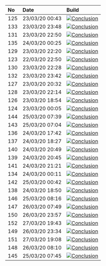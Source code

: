 | No  | Date           | Build                                                                                                                                                                   |
| :-- | :------------- | :---------------------------------------------------------------------------------------------------------------------------------------------------------------------- |
| 125 | 23/03/20 00:43 | [![Conclusion](https://img.shields.io/badge/build-pass-brightgreen)](https://github.com/e2e-boilerplate/protractor-es-modules-esm-jasmine-expect/actions/runs/61169053) |
| 133 | 23/03/20 23:48 | [![Conclusion](https://img.shields.io/badge/build-pass-brightgreen)](https://github.com/e2e-boilerplate/protractor-es-modules-esm-jasmine-expect/actions/runs/61934956) |
| 131 | 23/03/20 22:50 | [![Conclusion](https://img.shields.io/badge/build-pass-brightgreen)](https://github.com/e2e-boilerplate/protractor-es-modules-esm-jasmine-expect/actions/runs/61911164) |
| 135 | 24/03/20 00:25 | [![Conclusion](https://img.shields.io/badge/build-pass-brightgreen)](https://github.com/e2e-boilerplate/protractor-es-modules-esm-jasmine-expect/actions/runs/61951873) |
| 129 | 23/03/20 22:20 | [![Conclusion](https://img.shields.io/badge/build-pass-brightgreen)](https://github.com/e2e-boilerplate/protractor-es-modules-esm-jasmine-expect/actions/runs/61902762) |
| 123 | 22/03/20 22:50 | [![Conclusion](https://img.shields.io/badge/build-pass-brightgreen)](https://github.com/e2e-boilerplate/protractor-es-modules-esm-jasmine-expect/actions/runs/61122154) |
| 130 | 23/03/20 22:28 | [![Conclusion](https://img.shields.io/badge/build-pass-brightgreen)](https://github.com/e2e-boilerplate/protractor-es-modules-esm-jasmine-expect/actions/runs/61904758) |
| 132 | 23/03/20 23:42 | [![Conclusion](https://img.shields.io/badge/build-pass-brightgreen)](https://github.com/e2e-boilerplate/protractor-es-modules-esm-jasmine-expect/actions/runs/61932721) |
| 127 | 23/03/20 20:32 | [![Conclusion](https://img.shields.io/badge/build-pass-brightgreen)](https://github.com/e2e-boilerplate/protractor-es-modules-esm-jasmine-expect/actions/runs/61856253) |
| 128 | 23/03/20 22:14 | [![Conclusion](https://img.shields.io/badge/build-pass-brightgreen)](https://github.com/e2e-boilerplate/protractor-es-modules-esm-jasmine-expect/actions/runs/61899696) |
| 126 | 23/03/20 18:54 | [![Conclusion](https://img.shields.io/badge/build-pass-brightgreen)](https://github.com/e2e-boilerplate/protractor-es-modules-esm-jasmine-expect/actions/runs/61800435) |
| 124 | 23/03/20 00:05 | [![Conclusion](https://img.shields.io/badge/build-pass-brightgreen)](https://github.com/e2e-boilerplate/protractor-es-modules-esm-jasmine-expect/actions/runs/61150980) |
| 144 | 25/03/20 07:39 | [![Conclusion](https://img.shields.io/badge/build-pass-brightgreen)](https://github.com/e2e-boilerplate/protractor-es-modules-esm-jasmine-expect/actions/runs/62951423) |
| 143 | 25/03/20 07:04 | [![Conclusion](https://img.shields.io/badge/build-pass-brightgreen)](https://github.com/e2e-boilerplate/protractor-es-modules-esm-jasmine-expect/actions/runs/62929030) |
| 136 | 24/03/20 17:42 | [![Conclusion](https://img.shields.io/badge/build-pass-brightgreen)](https://github.com/e2e-boilerplate/protractor-es-modules-esm-jasmine-expect/actions/runs/62548429) |
| 137 | 24/03/20 18:27 | [![Conclusion](https://img.shields.io/badge/build-pass-brightgreen)](https://github.com/e2e-boilerplate/protractor-es-modules-esm-jasmine-expect/actions/runs/62573070) |
| 140 | 24/03/20 20:49 | [![Conclusion](https://img.shields.io/badge/build-pass-brightgreen)](https://github.com/e2e-boilerplate/protractor-es-modules-esm-jasmine-expect/actions/runs/62642179) |
| 139 | 24/03/20 20:45 | [![Conclusion](https://img.shields.io/badge/build-pass-brightgreen)](https://github.com/e2e-boilerplate/protractor-es-modules-esm-jasmine-expect/actions/runs/62641484) |
| 141 | 24/03/20 21:21 | [![Conclusion](https://img.shields.io/badge/build-pass-brightgreen)](https://github.com/e2e-boilerplate/protractor-es-modules-esm-jasmine-expect/actions/runs/62659605) |
| 134 | 24/03/20 00:11 | [![Conclusion](https://img.shields.io/badge/build-pass-brightgreen)](https://github.com/e2e-boilerplate/protractor-es-modules-esm-jasmine-expect/actions/runs/61947725) |
| 142 | 25/03/20 00:42 | [![Conclusion](https://img.shields.io/badge/build-pass-brightgreen)](https://github.com/e2e-boilerplate/protractor-es-modules-esm-jasmine-expect/actions/runs/62740039) |
| 138 | 24/03/20 18:50 | [![Conclusion](https://img.shields.io/badge/build-pass-brightgreen)](https://github.com/e2e-boilerplate/protractor-es-modules-esm-jasmine-expect/actions/runs/62581620) |
| 146 | 25/03/20 08:16 | [![Conclusion](https://img.shields.io/badge/build-pass-brightgreen)](https://github.com/e2e-boilerplate/protractor-es-modules-esm-jasmine-expect/actions/runs/62974206) |
| 147 | 26/03/20 07:49 | [![Conclusion](https://img.shields.io/badge/build-pass-brightgreen)](https://github.com/e2e-boilerplate/protractor-es-modules-esm-jasmine-expect/actions/runs/63750941) |
| 150 | 26/03/20 23:57 | [![Conclusion](https://img.shields.io/badge/build-pass-brightgreen)](https://github.com/e2e-boilerplate/protractor-es-modules-esm-jasmine-expect/actions/runs/64316383) |
| 152 | 27/03/20 19:43 | [![Conclusion](https://img.shields.io/badge/build-pass-brightgreen)](https://github.com/e2e-boilerplate/protractor-es-modules-esm-jasmine-expect/actions/runs/64985266) |
| 149 | 26/03/20 23:34 | [![Conclusion](https://img.shields.io/badge/build-pass-brightgreen)](https://github.com/e2e-boilerplate/protractor-es-modules-esm-jasmine-expect/actions/runs/64311080) |
| 151 | 27/03/20 19:08 | [![Conclusion](https://img.shields.io/badge/build-pass-brightgreen)](https://github.com/e2e-boilerplate/protractor-es-modules-esm-jasmine-expect/actions/runs/64974174) |
| 148 | 26/03/20 08:10 | [![Conclusion](https://img.shields.io/badge/build-pass-brightgreen)](https://github.com/e2e-boilerplate/protractor-es-modules-esm-jasmine-expect/actions/runs/63768413) |
| 145 | 25/03/20 07:45 | [![Conclusion](https://img.shields.io/badge/build-pass-brightgreen)](https://github.com/e2e-boilerplate/protractor-es-modules-esm-jasmine-expect/actions/runs/62952779) |